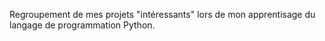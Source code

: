 Regroupement de mes projets "intéressants" lors de mon apprentisage du langage de programmation Python.
